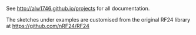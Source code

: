 See http://alw1746.github.io/projects for all documentation.

The sketches under examples are customised from the original RF24 library at https://github.com/nRF24/RF24 

